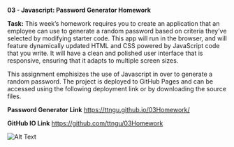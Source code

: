 **03 - Javascript: Password Generator Homework**

**Task:**
This week’s homework requires you to create an application that an employee can use to generate a random password based on criteria they’ve selected by modifying starter code. This app will run in the browser, and will feature dynamically updated HTML and CSS powered by JavaScript code that you write. It will have a clean and polished user interface that is responsive, ensuring that it adapts to multiple screen sizes.


This assignment emphisizes the use of Javascript in over to generate a random password. The project is deployed to GitHub Pages and can be accessed using the following deployment link or by downloading the source files.

**Password Generator Link**
https://ttngu.github.io/03Homework/

**GitHub IO Link**
https://github.com/ttngu/03Homework

![Alt Text](https://imgur.com/zeODqJX)